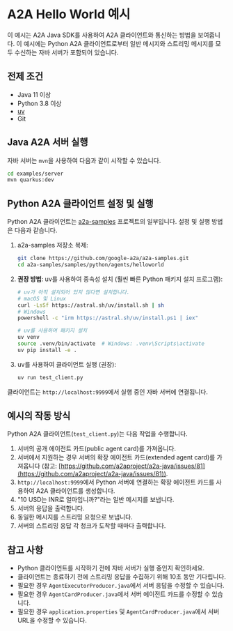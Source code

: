 # A2A Hello World 예시

이 예시는 A2A Java SDK를 사용하여 A2A 클라이언트와 통신하는 방법을 보여줍니다. 이 예시에는 Python A2A 클라이언트로부터 일반 메시지와 스트리밍 메시지를 모두 수신하는 자바 서버가 포함되어 있습니다.

## 전제 조건

- Java 11 이상
- Python 3.8 이상
- [uv](https://github.com/astral-sh/uv)
- Git

## Java A2A 서버 실행

자바 서버는 `mvn`을 사용하여 다음과 같이 시작할 수 있습니다.

```bash
cd examples/server
mvn quarkus:dev
```

## Python A2A 클라이언트 설정 및 실행

Python A2A 클라이언트는 [a2a-samples](https://github.com/google-a2a/a2a-samples) 프로젝트의 일부입니다. 설정 및 실행 방법은 다음과 같습니다.

1.  a2a-samples 저장소 복제:

    ```bash
    git clone https://github.com/google-a2a/a2a-samples.git
    cd a2a-samples/samples/python/agents/helloworld
    ```

2.  **권장 방법**: uv를 사용하여 종속성 설치 (훨씬 빠른 Python 패키지 설치 프로그램):

    ```bash
    # uv가 아직 설치되어 있지 않다면 설치합니다.
    # macOS 및 Linux
    curl -LsSf https://astral.sh/uv/install.sh | sh
    # Windows
    powershell -c "irm https://astral.sh/uv/install.ps1 | iex"

    # uv를 사용하여 패키지 설치
    uv venv
    source .venv/bin/activate  # Windows: .venv\Scripts\activate
    uv pip install -e .
    ```

3.  uv를 사용하여 클라이언트 실행 (권장):

    ```bash
    uv run test_client.py
    ```

클라이언트는 `http://localhost:9999`에서 실행 중인 자바 서버에 연결됩니다.

## 예시의 작동 방식

Python A2A 클라이언트(`test_client.py`)는 다음 작업을 수행합니다.

1.  서버의 공개 에이전트 카드(public agent card)를 가져옵니다.
2.  서버에서 지원하는 경우 서버의 확장 에이전트 카드(extended agent card)를 가져옵니다 (참고: [https://github.com/a2aproject/a2a-java/issues/81](https://github.com/a2aproject/a2a-java/issues/81)).
3.  `http://localhost:9999`에서 Python 서버에 연결하는 확장 에이전트 카드를 사용하여 A2A 클라이언트를 생성합니다.
4.  "10 USD는 INR로 얼마입니까?"라는 일반 메시지를 보냅니다.
5.  서버의 응답을 출력합니다.
6.  동일한 메시지를 스트리밍 요청으로 보냅니다.
7.  서버의 스트리밍 응답 각 청크가 도착할 때마다 출력합니다.

## 참고 사항

- Python 클라이언트를 시작하기 전에 자바 서버가 실행 중인지 확인하세요.
- 클라이언트는 종료하기 전에 스트리밍 응답을 수집하기 위해 10초 동안 기다립니다.
- 필요한 경우 `AgentExecutorProducer.java`에서 서버 응답을 수정할 수 있습니다.
- 필요한 경우 `AgentCardProducer.java`에서 서버 에이전트 카드를 수정할 수 있습니다.
- 필요한 경우 `application.properties` 및 `AgentCardProducer.java`에서 서버 URL을 수정할 수 있습니다.

